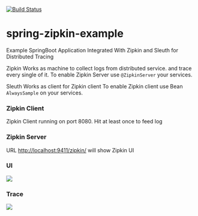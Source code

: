 [![Build Status](https://travis-ci.org/KNIGHTMASTER/spring-boot-hystrix.svg)](https://travis-ci.org/KNIGHTMASTER/spring-boot-hystrix/)

# spring-zipkin-example
Example SpringBoot Application Integrated With Zipkin and Sleuth for Distributed Tracing

Zipkin Works as machine to collect logs from distributed service. and trace every single of it.
To enable Zipkin Server use `@ZipkinServer` your services.

Sleuth Works as client for Zipkin client
To enable Zipkin client use Bean `AlwaysSample` on your services.

### Zipkin Client
Zipkin Client running on port 8080. Hit at least once to feed log

### Zipkin Server
URL [http://localhost:9411/zipkin/](http://localhost:9411/zipkin/) will show Zipkin UI

### UI
<img src='https://github.com/KNIGHTMASTER/Resources/blob/master/ZIPKIN/zipkin-1.png'/>

### Trace
<img src='https://github.com/KNIGHTMASTER/Resources/blob/master/ZIPKIN/zipkin-2.png'/>